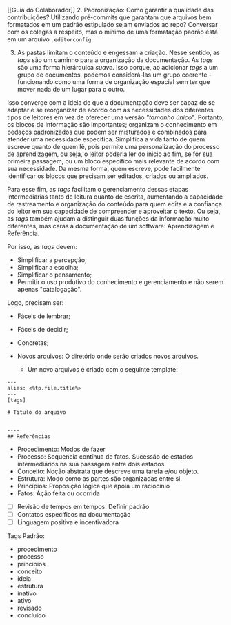 [[Guia do Colaborador]]
2. Padronização: Como garantir a qualidade das contribuições? Utilizando pré-commits que garantam que arquivos bem formatados em um padrão estipulado sejam enviados ao repo? Conversar com os colegas a respeito, mas o mínimo de uma formatação padrão está em um arquivo `.editorconfig`.

3. As pastas limitam o conteúdo e engessam a criação. Nesse sentido, as _tags_ são um caminho para a organização da documentação. As _tags_ são uma forma hierárquica _suave_. Isso porque, ao adicionar _tags_ a um grupo de documentos, podemos considerá-las um grupo coerente - funcionando como uma forma de organização espacial sem ter que mover nada de um lugar para o outro.

Isso converge com a ideia de que a documentação deve ser capaz de se adaptar e se reorganizar de acordo com as necessidades dos diferentes tipos de leitores em vez de oferecer uma versão _"tamanho único"_. Portanto,  os blocos de informação são importantes;  organizam o conhecimento em pedaços padronizados que podem ser misturados e combinados para atender uma necessidade específica. Simplifica a vida tanto de quem escreve quanto de quem lê, pois permite uma personalização do processo de aprendizagem, ou seja, o leitor poderia ler do inicio ao fim, se for sua primeira passagem, ou um bloco específico mais relevante de acordo com sua necessidade. Da mesma forma, quem escreve, pode facilmente identificar os blocos que precisam ser editados, criados ou ampliados. 

Para esse fim, as _tags_ facilitam o gerenciamento dessas etapas intermediarias tanto de leitura quanto de escrita, aumentando a capacidade de rastreamento e organização do conteúdo para quem edita e a confiança do leitor em sua capacidade de compreender e aproveitar o texto. Ou seja, as _tags_ também ajudam a distinguir duas funções da informação muito diferentes, mas caras à documentação de um software: Aprendizagem e Referência.

Por isso, as _tags_ devem:
- Simplificar a percepção;
- Simplificar a escolha;
- Simplificar o pensamento;
- Permitir o uso produtivo do conhecimento e gerenciamento e não serem apenas "catalogação".

Logo, precisam ser:
- Fáceis de lembrar;
- Fáceis de decidir;
- Concretas;

- Novos arquivos: O diretório onde serão criados novos arquivos.
	- Um novo arquivos é criado com o seguinte template:
```
---
alias: <%tp.file.title%>
---
[tags]

# Titulo do arquivo 


----
## Referências

```

- Procedimento: Modos de fazer
- Processo: Sequencia contínua de fatos. Sucessão de estados intermediários na sua passagem entre dois estados.
- Conceito: Noção abstrata que descreve uma tarefa e/ou objeto.
- Estrutura: Modo como as partes são organizadas entre si.
- Princípios: Proposição lógica que apoia um raciocínio
- Fatos: Ação feita ou ocorrida 


- [ ] Revisão de tempos em tempos. Definir padrão 
- [ ] Contatos específicos na documentação
- [ ] Linguagem positiva e incentivadora 

Tags Padrão:

- procedimento
- processo
- princípios
- conceito
- ideia
- estrutura
- inativo
- ativo
- revisado
- concluído 



